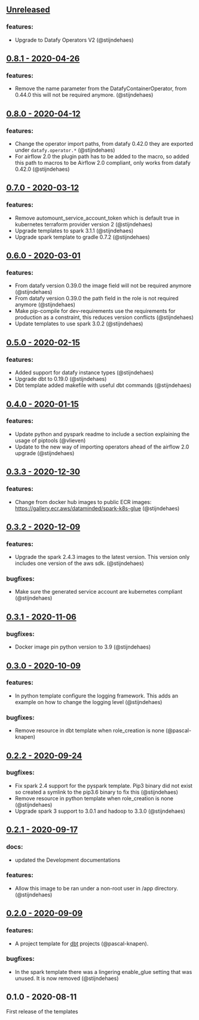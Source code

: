 <a name="unreleased"></a>
## [Unreleased]

### features:
- Upgrade to Datafy Operators V2 (@stijndehaes)

## [0.8.1 - 2020-04-26]

### features:
- Remove the name parameter from the DatafyContainerOperator, from 0.44.0 this will not be required anymore. (@stijndehaes)

## [0.8.0 - 2020-04-12]

### features:
- Change the operator import paths, from datafy 0.42.0 they are exported under `datafy.operator.*` (@stijndehaes)
- For airflow 2.0 the plugin path has to be added to the macro, so added this path to macros to be Airflow 2.0 compliant, only works from datafy 0.42.0 (@stijndehaes)

## [0.7.0 - 2020-03-12]

### features:

- Remove automount_service_account_token which is default true in kubernetes terraform provider version 2 (@stijndehaes)
- Upgrade templates to spark 3.1.1 (@stijndehaes)
- Upgrade spark template to gradle 0.7.2 (@stijndehaes)

## [0.6.0 - 2020-03-01]

### features:
- From datafy version 0.39.0 the image field will not be required anymore (@stijndehaes)
- From datafy version 0.39.0 the path field in the role is not required anymore (@stijndehaes)
- Make pip-compile for dev-requirements use the requirements for production as a constraint, this reduces version conflicts (@stijndehaes)
- Update templates to use spark 3.0.2 (@stijndehaes)

## [0.5.0 - 2020-02-15]

### features:
- Added support for datafy instance types (@stijndehaes)
- Upgrade dbt to 0.19.0 (@stijndehaes)
- Dbt template added makefile with useful dbt commands (@stijndehaes)

## [0.4.0 - 2020-01-15]

### features:
- Update python and pyspark readme to include a section explaining the usage of piptools (@vlieven)
- Update to the new way of importing operators ahead of the airflow 2.0 upgrade (@stijndehaes)

## [0.3.3 - 2020-12-30]

### features:
- Change from docker hub images to public ECR images: https://gallery.ecr.aws/dataminded/spark-k8s-glue (@stijndehaes)

## [0.3.2 - 2020-12-09]

### features:
- Upgrade the spark 2.4.3 images to the latest version. This version only includes one version of the aws sdk. (@stijndehaes)

### bugfixes:
- Make sure the generated service account are kubernetes compliant (@stijndehaes)

## [0.3.1 - 2020-11-06]

### bugfixes:
- Docker image pin python version to 3.9 (@stijndehaes) 

## [0.3.0 - 2020-10-09]

### features:

- In python template configure the logging framework. This adds an example on how to change the logging level (@stijndehaes)

### bugfixes:
- Remove resource in dbt template when role_creation is none (@pascal-knapen)

## [0.2.2 - 2020-09-24]

### bugfixes:
- Fix spark 2.4 support for the pyspark template. Pip3 binary did not exist so created a symlink to the pip3.6 binary to fix this (@stijndehaes)
- Remove resource in python template when role_creation is none (@stijndehaes)
- Upgrade spark 3 support to 3.0.1 and hadoop to 3.3.0 (@stijndehaes)

## [0.2.1 - 2020-09-17]

### docs:
- updated the Development documentations

### features:
- Allow this image to be ran under a non-root user in /app directory. (@stijndehaes)

## [0.2.0 - 2020-09-09]

### features:
- A project template for [dbt](https://www.getdbt.com/) projects (@pascal-knapen).

### bugfixes:
- In the spark template there was a lingering enable_glue setting that was unused. It is now removed (@stijndehaes)

## 0.1.0 - 2020-08-11

First release of the templates

[Unreleased]: https://github.com/datamindedbe/datafy-templates/compare/0.8.1...HEAD
[0.8.1 - 2020-04-26]: https://github.com/datamindedbe/datafy-templates/compare/0.8.0...0.8.1
[0.8.0 - 2020-04-12]: https://github.com/datamindedbe/datafy-templates/compare/0.7.0...0.8.0
[0.7.0 - 2020-03-12]: https://github.com/datamindedbe/datafy-templates/compare/0.6.0...0.7.0
[0.6.0 - 2020-03-01]: https://github.com/datamindedbe/datafy-templates/compare/0.5.0...0.6.0
[0.5.0 - 2020-02-15]: https://github.com/datamindedbe/datafy-templates/compare/0.4.0...0.5.0
[0.4.0 - 2020-01-15]: https://github.com/datamindedbe/datafy-templates/compare/0.3.3...0.4.0
[0.3.3 - 2020-12-30]: https://github.com/datamindedbe/datafy-templates/compare/0.3.2...0.3.3
[0.3.2 - 2020-12-09]: https://github.com/datamindedbe/datafy-templates/compare/0.3.1...0.3.2
[0.3.1 - 2020-11-06]: https://github.com/datamindedbe/datafy-templates/compare/0.3.0...0.3.1
[0.3.0 - 2020-10-09]: https://github.com/datamindedbe/datafy-templates/compare/0.2.2...0.3.0
[0.2.2 - 2020-09-24]: https://github.com/datamindedbe/datafy-templates/compare/0.2.1...0.2.2
[0.2.1 - 2020-09-17]: https://github.com/datamindedbe/datafy-templates/compare/0.2.0...0.2.1
[0.2.0 - 2020-09-09]: https://github.com/datamindedbe/datafy-templates/compare/0.1.0...0.2.0
